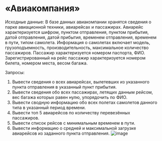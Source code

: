 # «Авиакомпания»

Исходные данные:
В базе данных авиакомпании хранятся сведения о парке авиационной
техники, авиарейсах и пассажирах. Авиарейс характеризуется шифром, пунктом
отправления, пунктом прибытия, датой отправления, датой прибытия, временем
отправления, временем в пути, типом самолета. Информация о самолетах включает
модель, грузоподъемность, производительность, максимальное количество
пассажиров. Пассажир характеризуется номером паспорта, ФИО.
Зарегистрированный на рейс пассажир характеризуется номером билета, номером
места, весом багажа.

Запросы:
1) Вывести сведения о всех авиарейсах, вылетевших из указанного пункта
отправления в указанный пункт прибытия.
2) Вывести сведения обо всех пассажирах, летящих данным рейсом, вес багажа
которых равен нулю, упорядочить по ФИО.
3) Вывести сводную информацию обо всех полетах самолетов данного типа в
указанный период времени.
4) Вывести топ 5 авиарейсов по количеству перевезённых пассажиров.
5) Вывести список рейсов с минимальным временем в пути.
6) Вывести информацию о средней и максимальной загрузке авиарейсов из
заданного пункта отправления.
![image](https://github.com/SemyonDenisov/dotnet-2023/assets/91726358/62134974-a853-4ff1-936d-e3c3cf78e7c9)
